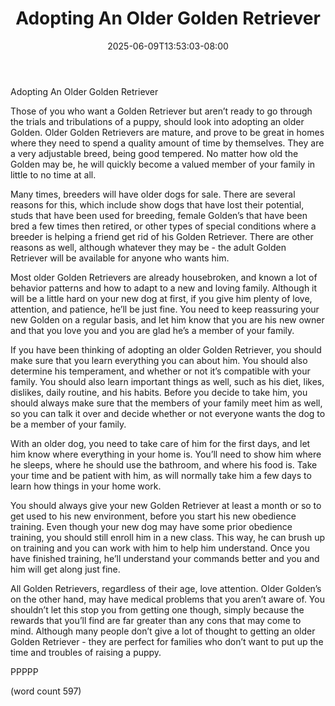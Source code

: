 ﻿---
title: "Adopting An Older Golden Retriever"
date: 2025-06-09T13:53:03-08:00
description: "Golden-Retriever Tips for Web Success"
featured_image: "/images/Golden-Retriever.jpg"
tags: ["Golden Retriever"]
---

Adopting An Older Golden Retriever

Those of you who want a Golden Retriever but aren’t ready to go through the trials and tribulations of a puppy, should look into adopting an older Golden.  Older Golden Retrievers are mature, and prove to be great in homes where they need to spend a quality amount of time by themselves.  They are a very adjustable breed, being good tempered.  No matter how old the Golden may be, he will quickly become a valued member of your family in little to no time at all.

Many times, breeders will have older dogs for sale.  There are several reasons for this, which include show dogs that have lost their potential, studs that have been used for breeding, female Golden’s that have been bred a few times then retired, or other types of special conditions where a breeder is helping a friend get rid of his Golden Retriever.  There are other reasons as well, although whatever they may be - the adult Golden Retriever will be available for anyone who wants him.

Most older Golden Retrievers are already housebroken, and known a lot of behavior patterns and how to adapt to a new and loving family.  Although it will be a little hard on your new dog at first, if you give him plenty of love, attention, and patience, he’ll be just fine.  You need to keep reassuring your new Golden on a regular basis, and let him know that you are his new owner and that you love you and you are glad he’s a member of your family.

If you have been thinking of adopting an older Golden Retriever, you should make sure that you learn everything you can about him.  You should also determine his temperament, and whether or not it’s compatible with your family.  You should also learn important things as well, such as his diet, likes, dislikes, daily routine, and his habits.  Before you decide to take him, you should always make sure that the members of your family meet him as well, so you can talk it over and decide whether or not everyone wants the dog to be a member of your family.

With an older dog, you need to take care of him for the first days, and let him know where everything in your home is.  You’ll need to show him where he sleeps, where he should use the bathroom, and where his food is.  Take your time and be patient with him, as will normally take him a few days to learn how things in your home work.

You should always give your new Golden Retriever at least a month or so to get used to his new environment, before you start his new obedience training.  Even though your new dog may have some prior obedience training, you should still enroll him in a new class.  This way, he can brush up on training and you can work with him to help him understand.  Once you have finished training, he’ll understand your commands better and you and him will get along just fine.

All Golden Retrievers, regardless of their age, love attention.  Older Golden’s on the other hand, may have medical problems that you aren’t aware of.  You shouldn’t let this stop you from getting one though, simply because the rewards that you’ll find are far greater than any cons that may come to mind.  Although many people don’t give a lot of thought to getting an older Golden Retriever - they are perfect for families who don’t want to put up the time and troubles of raising a puppy.

PPPPP

(word count 597)
